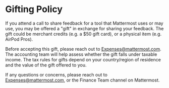 # Gifting Policy

If you attend a call to share feedback for a tool that Mattermost uses or may use, you may be offered a "gift" in exchange for sharing your feedback. The gift could be merchant credits (e.g. a $50 gift card), or a physical item (e.g. AirPod Pros).

Before accepting this gift, please reach out to Expenses@mattermost.com. The accounting team will help assess whether the gift falls under taxable income. The tax rules for gifts depend on your country/region of residence and the value of the gift offered to you.

If any questions or concerns, please reach out to Expenses@mattermost.com, or the Finance Team channel on Mattermost.
